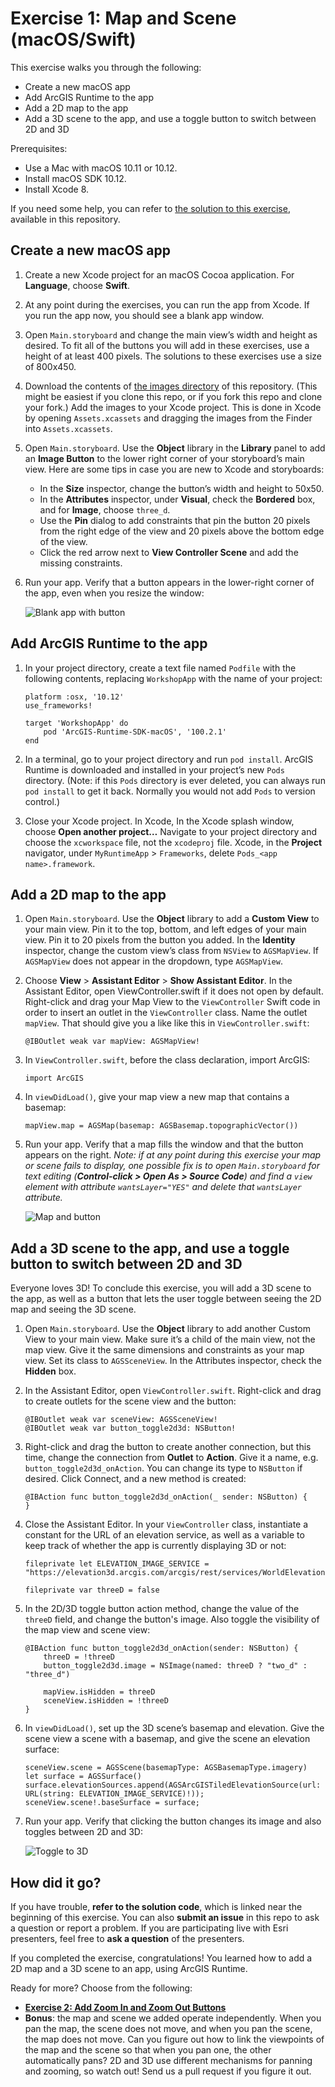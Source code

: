 # Exercise 1: Map and Scene (macOS/Swift)

This exercise walks you through the following:
- Create a new macOS app
- Add ArcGIS Runtime to the app
- Add a 2D map to the app
- Add a 3D scene to the app, and use a toggle button to switch between 2D and 3D

Prerequisites:
- Use a Mac with macOS 10.11 or 10.12.
- Install macOS SDK 10.12.
- Install Xcode 8.

If you need some help, you can refer to [the solution to this exercise](../../../solutions/macOS/Swift/Ex1_MapAndScene), available in this repository.

## Create a new macOS app

1. Create a new Xcode project for an macOS Cocoa application. For **Language**, choose **Swift**.

1. At any point during the exercises, you can run the app from Xcode. If you run the app now, you should see a blank app window.

1. Open `Main.storyboard` and change the main view’s width and height as desired. To fit all of the buttons you will add in these exercises, use a height of at least 400 pixels. The solutions to these exercises use a size of 800x450.

1. Download the contents of [the images directory](../../../images) of this repository. (This might be easiest if you clone this repo, or if you fork this repo and clone your fork.) Add the images to your Xcode project. This is done in Xcode by opening `Assets.xcassets` and dragging the images from the Finder into `Assets.xcassets`.

1. Open `Main.storyboard`. Use the **Object** library in the **Library** panel to add an **Image Button** to the lower right corner of your storyboard’s main view. Here are some tips in case you are new to Xcode and storyboards:
    - In the **Size** inspector, change the button’s width and height to 50x50.
    - In the **Attributes** inspector, under **Visual**, check the **Bordered** box, and for **Image**, choose `three_d`.
    - Use the **Pin** dialog to add constraints that pin the button 20 pixels from the right edge of the view and 20 pixels above the bottom edge of the view.
    - Click the red arrow next to **View Controller Scene** and add the missing constraints.

1. Run your app. Verify that a button appears in the lower-right corner of the app, even when you resize the window:

    ![Blank app with button](01-blank-app-with-button.png)
    
## Add ArcGIS Runtime to the app

1. In your project directory, create a text file named `Podfile` with the following contents, replacing `WorkshopApp` with the name of your project:

    ```
    platform :osx, '10.12'
    use_frameworks!

    target 'WorkshopApp' do
        pod 'ArcGIS-Runtime-SDK-macOS', '100.2.1'
    end
    ```

1. In a terminal, go to your project directory and run `pod install`. ArcGIS Runtime is downloaded and installed in your project’s new `Pods` directory. (Note: if this `Pods` directory is ever deleted, you can always run `pod install` to get it back. Normally you would not add `Pods` to version control.)

1. Close your Xcode project. In Xcode,  In the Xcode splash window, choose **Open another project…** Navigate to your project directory and choose the `xcworkspace` file, not the `xcodeproj` file. Xcode, in the **Project** navigator, under `MyRuntimeApp` > `Frameworks`, delete `Pods_<app name>.framework`.

## Add a 2D map to the app

1. Open `Main.storyboard`. Use the **Object** library to add a **Custom View** to your main view. Pin it to the top, bottom, and left edges of your main view. Pin it to 20 pixels from the button you added. In the **Identity** inspector, change the custom view’s class from `NSView` to `AGSMapView`. If `AGSMapView` does not appear in the dropdown, type `AGSMapView`.

1. Choose **View** > **Assistant Editor** > **Show Assistant Editor**. In the Assistant Editor, open ViewController.swift if it does not open by default. Right-click and drag your Map View to the `ViewController` Swift code in order to insert an outlet in the `ViewController` class. Name the outlet `mapView`. That should give you a like like this in `ViewController.swift`:

    ```
    @IBOutlet weak var mapView: AGSMapView!
    ```

1. In `ViewController.swift`, before the class declaration, import ArcGIS:

    ```
    import ArcGIS
    ```

1. In `viewDidLoad()`, give your map view a new map that contains a basemap:

    ```
    mapView.map = AGSMap(basemap: AGSBasemap.topographicVector())
    ```

1. Run your app. Verify that a map fills the window and that the button appears on the right. _Note: if at any point during this exercise your map or scene fails to display, one possible fix is to open `Main.storyboard` for text editing (**Control-click > Open As > Source Code**) and find a `view` element with attribute `wantsLayer="YES"` and delete that `wantsLayer` attribute._ 

    ![Map and button](02-map-and-button.png)
    
## Add a 3D scene to the app, and use a toggle button to switch between 2D and 3D

Everyone loves 3D! To conclude this exercise, you will add a 3D scene to the app, as well as a button that lets the user toggle between seeing the 2D map and seeing the 3D scene.

1. Open `Main.storyboard`. Use the **Object** library to add another Custom View to your main view. Make sure it’s a child of the main view, not the map view. Give it the same dimensions and constraints as your map view. Set its class to `AGSSceneView`. In the Attributes inspector, check the **Hidden** box.

1. In the Assistant Editor, open `ViewController.swift`. Right-click and drag to create outlets for the scene view and the button:

    ```
    @IBOutlet weak var sceneView: AGSSceneView!
    @IBOutlet weak var button_toggle2d3d: NSButton!
    ```

1. Right-click and drag the button to create another connection, but this time, change the connection from **Outlet** to **Action**. Give it a name, e.g. `button_toggle2d3d_onAction`. You can change its type to `NSButton` if desired. Click Connect, and a new method is created:

    ```
    @IBAction func button_toggle2d3d_onAction(_ sender: NSButton) {
    }
    ```

1. Close the Assistant Editor. In your `ViewController` class, instantiate a constant for the URL of an elevation service, as well as a variable to keep track of whether the app is currently displaying 3D or not:

    ```
    fileprivate let ELEVATION_IMAGE_SERVICE = "https://elevation3d.arcgis.com/arcgis/rest/services/WorldElevation3D/Terrain3D/ImageServer"

    fileprivate var threeD = false
    ```

1. In the 2D/3D toggle button action method, change the value of the `threeD` field, and change the button's image. Also toggle the visibility of the map view and scene view:

    ```
    @IBAction func button_toggle2d3d_onAction(sender: NSButton) {
        threeD = !threeD
        button_toggle2d3d.image = NSImage(named: threeD ? "two_d" : "three_d")

        mapView.isHidden = threeD
        sceneView.isHidden = !threeD
    }
    ```

1. In `viewDidLoad()`, set up the 3D scene’s basemap and elevation. Give the scene view a scene with a basemap, and give the scene an elevation surface:

    ```
    sceneView.scene = AGSScene(basemapType: AGSBasemapType.imagery)
    let surface = AGSSurface()
    surface.elevationSources.append(AGSArcGISTiledElevationSource(url: URL(string: ELEVATION_IMAGE_SERVICE)!));
    sceneView.scene!.baseSurface = surface;
    ```
    
1. Run your app. Verify that clicking the button changes its image and also toggles between 2D and 3D:
    
    ![Toggle to 3D](03-toggle-to-3d.jpg)
    
## How did it go?

If you have trouble, **refer to the solution code**, which is linked near the beginning of this exercise. You can also **submit an issue** in this repo to ask a question or report a problem. If you are participating live with Esri presenters, feel free to **ask a question** of the presenters.

If you completed the exercise, congratulations! You learned how to add a 2D map and a 3D scene to an app, using ArcGIS Runtime.

Ready for more? Choose from the following:

- [**Exercise 2: Add Zoom In and Zoom Out Buttons**](Exercise%202%20Zoom%20Buttons.md)
- **Bonus**: the map and scene we added operate independently. When you pan the map, the scene does not move, and when you pan the scene, the map does not move. Can you figure out how to link the viewpoints of the map and the scene so that when you pan one, the other automatically pans? 2D and 3D use different mechanisms for panning and zooming, so watch out! Send us a pull request if you figure it out.
